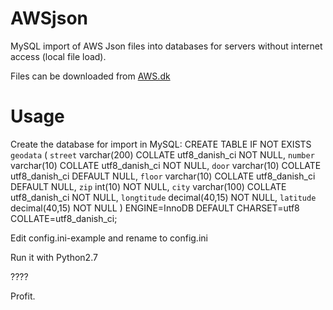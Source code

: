 # AWSjson
MySQL import of AWS Json files into databases for servers without internet access (local file load).

Files can be downloaded from [AWS.dk](http://download.aws.dk/adresser)

# Usage
Create the database for import in MySQL:
CREATE TABLE IF NOT EXISTS `geodata` (
  `street` varchar(200) COLLATE utf8_danish_ci NOT NULL,
  `number` varchar(10) COLLATE utf8_danish_ci NOT NULL,
  `door` varchar(10) COLLATE utf8_danish_ci DEFAULT NULL,
  `floor` varchar(10) COLLATE utf8_danish_ci DEFAULT NULL,
  `zip` int(10) NOT NULL,
  `city` varchar(100) COLLATE utf8_danish_ci NOT NULL,
  `longtitude` decimal(40,15) NOT NULL,
  `latitude` decimal(40,15) NOT NULL
) ENGINE=InnoDB DEFAULT CHARSET=utf8 COLLATE=utf8_danish_ci;

Edit config.ini-example and rename to config.ini

Run it with Python2.7

????

Profit.
